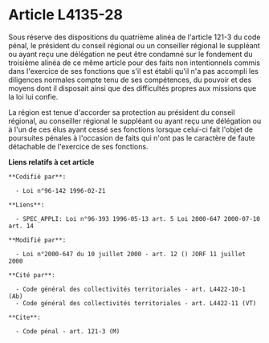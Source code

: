# Article L4135-28

Sous réserve des dispositions du quatrième alinéa de l'article 121-3 du code pénal, le président du conseil régional ou un
conseiller régional le suppléant ou ayant reçu une délégation ne peut être condamné sur le fondement du troisième alinéa de
ce même article pour des faits non intentionnels commis dans l'exercice de ses fonctions que s'il est établi qu'il n'a pas
accompli les diligences normales compte tenu de ses compétences, du pouvoir et des moyens dont il disposait ainsi que des
difficultés propres aux missions que la loi lui confie.

La région est tenue d'accorder sa protection au président du conseil régional, au conseiller régional le suppléant ou ayant
reçu une délégation ou à l'un de ces élus ayant cessé ses fonctions lorsque celui-ci fait l'objet de poursuites pénales à
l'occasion de faits qui n'ont pas le caractère de faute détachable de l'exercice de ses fonctions.

**Liens relatifs à cet article**

	**Codifié par**:

	  - Loi n°96-142 1996-02-21

	**Liens**:

	  - SPEC_APPLI: Loi n°96-393 1996-05-13 art. 5 Loi 2000-647 2000-07-10 art. 14

	**Modifié par**:

	  - Loi n°2000-647 du 10 juillet 2000 - art. 12 () JORF 11 juillet 2000

	**Cité par**:

	  - Code général des collectivités territoriales - art. L4422-10-1 (Ab)
	  - Code général des collectivités territoriales - art. L4422-11 (VT)

	**Cite**:

	  - Code pénal - art. 121-3 (M)
